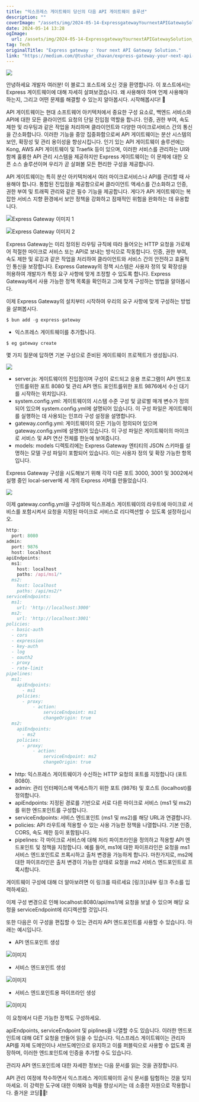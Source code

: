 ```yaml
---
title: "익스프레스 게이트웨이 당신의 다음 API 게이트웨이 솔루션"
description: ""
coverImage: "/assets/img/2024-05-14-ExpressgatewayYournextAPIGatewaySolution_0.png"
date: 2024-05-14 13:28
ogImage: 
  url: /assets/img/2024-05-14-ExpressgatewayYournextAPIGatewaySolution_0.png
tag: Tech
originalTitle: "Express gateway : Your next API Gateway Solution."
link: "https://medium.com/@tushar_chavan/express-gateway-your-next-api-gateway-solution-658587e37e11"
---
```



<img src="/assets/img/2024-05-14-ExpressgatewayYournextAPIGatewaySolution_0.png" />

안녕하세요 개발자 여러분! 이 블로그 포스트에 오신 것을 환영합니다. 이 포스트에서는 Express 게이트웨이에 대해 자세히 살펴보겠습니다. 왜 사용해야 하며 언제 사용해야 하는지, 그리고 어떤 문제를 해결할 수 있는지 알아봅시다. 시작해봅시다! 🚀

API 게이트웨이는 현대 소프트웨어 아키텍처에서 중요한 구성 요소로, 백엔드 서비스와 API에 대한 모든 클라이언트 요청의 단일 진입점 역할을 합니다. 인증, 권한 부여, 속도 제한 및 라우팅과 같은 작업을 처리하며 클라이언트와 다양한 마이크로서비스 간의 통신을 간소화합니다. 이러한 기능을 중앙 집중화함으로써 API 게이트웨이는 분산 시스템의 보안, 확장성 및 관리 용이성을 향상시킵니다. 인기 있는 API 게이트웨이 솔루션에는 Kong, AWS API 게이트웨이 및 Traefik 등이 있으며, 이러한 서비스를 관리하는 UI와 함께 훌륭한 API 관리 시스템을 제공하지만 Express 게이트웨이는 이 문제에 대한 오픈 소스 솔루션이며 우리가 곧 살펴볼 모든 편리한 구성을 제공합니다.

API 게이트웨이는 특히 분산 아키텍처에서 여러 마이크로서비스나 API를 관리할 때 사용해야 합니다. 통합된 진입점을 제공함으로써 클라이언트 액세스를 간소화하고 인증, 권한 부여 및 트래픽 관리와 같은 필수 기능을 제공합니다. 게다가 API 게이트웨이는 복잡한 서비스 지향 환경에서 보안 정책을 강화하고 잠재적인 위험을 완화하는 데 유용합니다.




![Express Gateway 이미지 1](/assets/img/2024-05-14-ExpressgatewayYournextAPIGatewaySolution_1.png)

![Express Gateway 이미지 2](/assets/img/2024-05-14-ExpressgatewayYournextAPIGatewaySolution_2.png)

Express Gateway는 미리 정의된 라우팅 규칙에 따라 들어오는 HTTP 요청을 가로채어 적절한 마이크로 서비스 또는 API로 보내는 방식으로 작동합니다. 인증, 권한 부여, 속도 제한 및 로깅과 같은 작업을 처리하여 클라이언트와 서비스 간의 안전하고 효율적인 통신을 보장합니다. Express Gateway의 정책 시스템은 사용자 정의 및 확장성을 허용하여 개발자가 특정 요구 사항에 맞게 조정할 수 있도록 합니다. Express Gateway에서 사용 가능한 정책 목록을 확인하고 그에 맞게 구성하는 방법을 알아봅시다.

이제 Express Gateway의 설치부터 시작하여 우리의 요구 사항에 맞게 구성하는 방법을 살펴봅시다.




```js
$ bun add -g express-gateway
```

- 익스프레스 게이트웨이를 추가합니다.

```js
$ eg gateway create
```

몇 가지 질문에 답하면 기본 구성으로 준비된 게이트웨이 프로젝트가 생성됩니다.



<img src="/assets/img/2024-05-14-ExpressgatewayYournextAPIGatewaySolution_3.png" />

- server.js: 게이트웨이의 진입점이며 구성이 로드되고 응용 프로그램이 API 엔드포인트를위한 포트 8080 및 관리 API 엔드 포인트를위한 포트 9876에서 수신 대기를 시작하는 위치입니다.
- system.config.yml: 게이트웨이의 시스템 수준 구성 및 글로벌 매개 변수가 정의되어 있으며 system.config.yml에 설명되어 있습니다. 이 구성 파일은 게이트웨이를 실행하는 데 사용되는 인프라 구성 설정을 설명합니다.
- gateway.config.yml: 게이트웨이의 모든 기능이 정의되어 있으며 gateway.config.yml에 설명되어 있습니다. 이 구성 파일은 게이트웨이의 마이크로 서비스 및 API 연산 전체를 한눈에 보여줍니다.
- models: models 디렉토리에는 Express Gateway 엔티티의 JSON 스키마를 설명하는 모델 구성 파일이 포함되어 있습니다. 이는 사용자 정의 및 확장 가능한 항목입니다.

Express Gateway 구성을 시도해보기 위해 각각 다른 포트 3000, 3001 및 3002에서 실행 중인 local-server에 세 개의 Express 서버를 만들었습니다.

<img src="/assets/img/2024-05-14-ExpressgatewayYournextAPIGatewaySolution_4.png" />



이제 gateway.config.yml을 구성하여 익스프레스 게이트웨이의 라우트에 마이크로 서비스를 포함시켜서 요청을 지정된 마이크로 서비스로 리디렉션할 수 있도록 설정하십시오.

```js
http:
  port: 8080
admin:
  port: 9876
  host: localhost
apiEndpoints:
  ms1:
    host: localhost
    paths: /api/ms1/*
  ms2:
    host: localhost
    paths: /api/ms2/*
serviceEndpoints:
  ms1:
    url: 'http://localhost:3000'
  ms2:
    url: 'http://localhost:3001'
policies:
  - basic-auth
  - cors
  - expression
  - key-auth
  - log
  - oauth2
  - proxy
  - rate-limit
pipelines:
  ms1:
    apiEndpoints:
      - ms1
    policies:
      - proxy:
          - action:
              serviceEndpoint: ms1
              changeOrigin: true
  ms2:
    apiEndpoints:
      - ms2
    policies:
      - proxy:
          - action:
              serviceEndpoint: ms2
              changeOrigin: true
```

- http: 익스프레스 게이트웨이가 수신하는 HTTP 요청의 포트를 지정합니다 (포트 8080).
- admin: 관리 인터페이스에 액세스하기 위한 포트 (9876) 및 호스트 (localhost)를 정의합니다.
- apiEndpoints: 지정된 경로를 기반으로 서로 다른 마이크로 서비스 (ms1 및 ms2)를 위한 엔드포인트를 구성합니다.
- serviceEndpoints: 서비스 엔드포인트 (ms1 및 ms2)를 해당 URL과 연결합니다.
- policies: API 라우트에 적용할 수 있는 사용 가능한 정책을 나열합니다. 기본 인증, CORS, 속도 제한 등이 포함됩니다.
- pipelines: 각 마이크로 서비스에 대해 처리 파이프라인을 정의하고 적용할 API 엔드포인트 및 정책을 지정합니다. 예를 들어, ms1에 대한 파이프라인은 요청을 ms1 서비스 엔드포인트로 프록시하고 출처 변경을 가능하게 합니다. 마찬가지로, ms2에 대한 파이프라인은 출처 변경이 가능한 상태로 요청을 ms2 서비스 엔드포인트로 프록시합니다.

게이트웨이 구성에 대해 더 알아보려면 이 링크를 따르세요 [링크](내부 링크 주소를 입력하세요).



이제 구성 변경으로 인해 localhost:8080/api/ms1/에 요청을 보낼 수 있으며 해당 요청을 serviceEndpoint에 리디렉션할 것입니다.

또한 다음은 이 구성을 편집할 수 있는 관리자 API 엔드포인트를 사용할 수 있습니다. 아래는 예시입니다.

- API 엔드포인트 생성

![이미지](/assets/img/2024-05-14-ExpressgatewayYournextAPIGatewaySolution_5.png)



- 서비스 엔드포인트 생성

![이미지](/assets/img/2024-05-14-ExpressgatewayYournextAPIGatewaySolution_6.png)

- 서비스 엔드포인트용 파이프라인 생성

![이미지](/assets/img/2024-05-14-ExpressgatewayYournextAPIGatewaySolution_7.png)



이 요청에서 다른 가능한 정책도 구성하세요.

apiEndpoints, serviceEndpoint 및 piplines을 나열할 수도 있습니다. 이러한 엔드포인트에 대해 GET 요청을 만들어 읽을 수 있습니다. 익스프레스 게이트웨이는 관리자 API를 자체 도메인이나 서브도메인으로 유지하고 이를 퍼블릭으로 사용할 수 없도록 권장하며, 이러한 엔드포인트에 인증을 추가할 수도 있습니다.

관리자 API 엔드포인트에 대한 자세한 정보는 다음 문서를 읽는 것을 권장합니다.

API 관리 여정에 착수하면서 익스프레스 게이트웨이의 공식 문서를 탐험하는 것을 잊지 마세요. 이 강력한 도구에 대한 이해와 능력을 향상시키는 데 소중한 자원으로 작용합니다. 즐거운 코딩👨‍💻️!